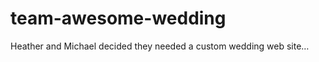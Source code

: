 team-awesome-wedding
====================

Heather and Michael decided they needed a custom wedding web site…
